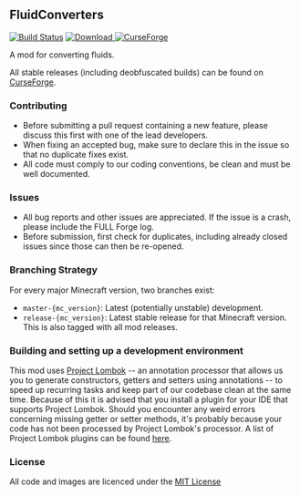 ## FluidConverters

[![Build Status](https://travis-ci.org/CyclopsMC/FluidConverters.svg?branch=master-1.11)](https://travis-ci.org/CyclopsMC/FluidConverters)
[![Download](https://api.bintray.com/packages/cyclopsmc/dev/FluidConverters/images/download.svg) ](https://bintray.com/cyclopsmc/dev/FluidConverters/_latestVersion)
[![CurseForge](http://cf.way2muchnoise.eu/full_223737_downloads.svg)](https://minecraft.curseforge.com/projects/fluidconverters)

A mod for converting fluids.

All stable releases (including deobfuscated builds) can be found on [CurseForge](http://minecraft.curseforge.com/mc-mods/fluidconverters/files).

### Contributing
* Before submitting a pull request containing a new feature, please discuss this first with one of the lead developers.
* When fixing an accepted bug, make sure to declare this in the issue so that no duplicate fixes exist.
* All code must comply to our coding conventions, be clean and must be well documented.

### Issues
* All bug reports and other issues are appreciated. If the issue is a crash, please include the FULL Forge log.
* Before submission, first check for duplicates, including already closed issues since those can then be re-opened.

### Branching Strategy

For every major Minecraft version, two branches exist:

* `master-{mc_version}`: Latest (potentially unstable) development.
* `release-{mc_version}`: Latest stable release for that Minecraft version. This is also tagged with all mod releases.

### Building and setting up a development environment

This mod uses [Project Lombok](http://projectlombok.org/) -- an annotation processor that allows us you to generate constructors, getters and setters using annotations -- to speed up recurring tasks and keep part of our codebase clean at the same time. Because of this it is advised that you install a plugin for your IDE that supports Project Lombok. Should you encounter any weird errors concerning missing getter or setter methods, it's probably because your code has not been processed by Project Lombok's processor. A list of Project Lombok plugins can be found [here](http://projectlombok.org/download.htm).

### License
All code and images are licenced under the [MIT License](https://github.com/CyclopsMC/FluidConverters/blob/master-1.8/LICENSE.txt)
